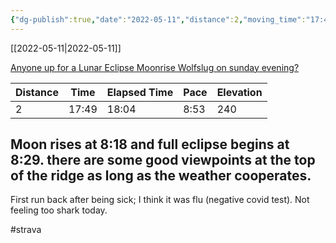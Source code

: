 ```yaml
---
{"dg-publish":true,"date":"2022-05-11","distance":2,"moving_time":"17:49","elapsed_time":"18:04","pace":"8:53","total_elevation_gain":240,"url":"https://www.strava.com/activities/7126195148","permalink":"/01-personal/strava/2022-05-11-anyone-up-for-a-lunar-eclipse-moonrise-wolfslug-on-sunday-evening/","dgPassFrontmatter":true}
---
```



[[2022-05-11\|2022-05-11]]

[Anyone up for a Lunar Eclipse Moonrise Wolfslug on sunday evening?](https://www.strava.com/activities/7126195148)

| Distance | Time  | Elapsed Time | Pace | Elevation |
| -------- | ----- | ------------ | ---- | --------- |
| 2        | 17:49 | 18:04        | 8:53 | 240       |


Moon rises at 8:18 and full eclipse begins at 8:29. there are some good viewpoints at the top of the ridge as long as the weather cooperates.
--
First run back after being sick; I think it was flu (negative covid test). Not feeling too shark today.

#strava
